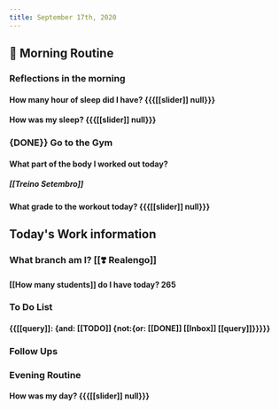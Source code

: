 ```yaml
---
title: September 17th, 2020
---
```


## 🌄 **Morning Routine**
### __Reflections in the morning__
#### How many hour of sleep did I have? {{{[[slider]] null}}}

#### How was my sleep? {{{[[slider]] null}}}

### {DONE}} Go to the Gym
#### What part of the body I worked out today?
##### [[Treino Setembro]]

#### What grade to the workout today? {{{[[slider]] null}}}

## **Today's Work information**
### What branch am I? [[❣️ Realengo]]
#### [[How many students]] do I have today? 265

### **To Do List**
#### {{[[query]]: {and: [[TODO]] {not:{or: [[DONE]] [[Inbox]] [[query]]}}}}}

### **Follow Ups** 
#### 

### **Evening Routine**
#### How was my day? {{{[[slider]] null}}}
